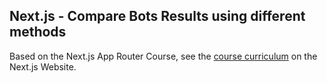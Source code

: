 ## Next.js - Compare Bots Results using different methods

Based on the Next.js App Router Course, see the [course curriculum](https://nextjs.org/learn) on the Next.js Website.
